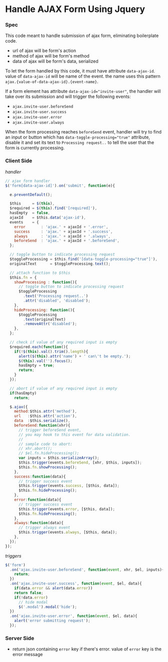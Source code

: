 # Handle AJAX Form Using Jquery

### Spec

This code meant to handle submission of ajax form, eliminating boilerplate code. 

- url of ajax will be form's action
- method of ajax will be form's method
- data of ajax will be form's data, serialized

To let the form handled by this code, it must have attribute `data-ajax-id`. value of `data-ajax-id` will be name of the event. the name uses this pattern `ajax.{value-of-data-ajax-id}.{event-name}`. 

If a form element has attribute `data-ajax-id="invite-user"`, the handler will take over its submission and will trigger the following events:
- `ajax.invite-user.beforeSend`
- `ajax.invite-user.success`
- `ajax.invite-user.error`
- `ajax.invite-user.always` 

When the form processing reaches `beforeSend` event, handler will try to find an input or button which has `data-toggle-processing="true"` attribute, disable it and set its text to `Processing request..` to tell the user that the form is currently processing.

### Client Side
*handler*
```js
// ajax form handler
$('form[data-ajax-id]').on('submit', function(e){

  e.preventDefault();

  $this     = $(this),
  $required = $(this).find('[required]'),
  hasEmpty  = false,
  ajaxId    = $this.data('ajax-id'),
  events    = {
    error       : 'ajax.' + ajaxId + '.error',
    success     : 'ajax.' + ajaxId + '.success', 
    always      : 'ajax.' + ajaxId + '.always',
    beforeSend  : 'ajax.' + ajaxId + '.beforeSend',
  };

  // toggle button to indicate processing request
  $toggleProcessing = $this.find('[data-toggle-processing="true"]'),
  originalText      = $toggleProcessing.text();

  // attach function to $this
  $this.fn = {
    showProcessing : function(){
      // toggle button to indicate processing request
      $toggleProcessing
        .text('Processing request..')
        .attr('disabled', 'disabled');
    },
    hideProcessing: function(){
      $toggleProcessing
        .text(originalText)
        .removeAttr('disabled');
    },
  };

  // check if value of any required input is empty
  $required.each(function(){
    if(!$(this).val().trim().length){
      alert($(this).attr('name') + ' can\'t be empty.');
      $(this).val('').focus();
      hasEmpty = true;
      return;
    }
  });

  // abort if value of any required input is empty
  if(hasEmpty) 
    return;

  $.ajax({
    method:$this.attr('method'),
    url   :$this.attr('action'),
    data  :$this.serialize(),
    beforeSend:function(xhr){
      // trigger beforeSend event,
      // you may hook to this event for data validation.
      // 
      // sample code to abort:
      // xhr.abort();
      // $el.fn.hideProcessing();
      var inputs = $this.serializeArray();
      $this.trigger(events.beforeSend, [xhr, $this, inputs]);
      $this.fn.showProcessing();
    },
    success:function(data){
      // trigger success event
      $this.trigger(events.success, [$this, data]);
      $this.fn.hideProcessing();
    },
    error:function(data){
      // trigger success event
      $this.trigger(events.error, [$this, data]);
      $this.fn.hideProcessing();
    },
    always:function(data){
      // trigger always event
      $this.trigger(events.always, [$this, data]);
    },
  });
});
```

*triggers*
```js
$('form')
  .on('ajax.invite-user.beforeSend', function(event, xhr, $el, inputs){
    return;
  })
  .on('ajax.invite-user.success', function(event, $el, data){
	if(data.error && alert(data.error))
  	return false;
    if(!data.error)
      // hide modal
      $('.modal').modal('hide');
  })
  .on('ajax.invite-user.error', function(event, $el, data){
    alert('error submitting request');
  });
```

### Server Side
- return json containing `error` key if there's error. value of `error` key is the error message